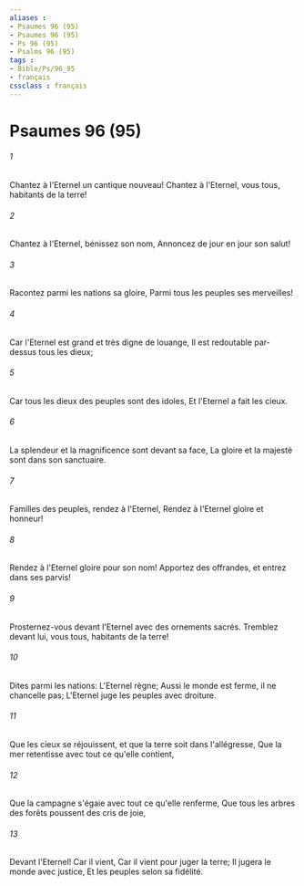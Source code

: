 ```yaml
---
aliases : 
- Psaumes 96 (95)
- Psaumes 96 (95)
- Ps 96 (95)
- Psalms 96 (95)
tags : 
- Bible/Ps/96_95
- français
cssclass : français
---
```


# Psaumes 96 (95)

###### 1
Chantez à l'Eternel un cantique nouveau! Chantez à l'Eternel, vous tous, habitants de la terre!
###### 2
Chantez à l'Eternel, bénissez son nom, Annoncez de jour en jour son salut!
###### 3
Racontez parmi les nations sa gloire, Parmi tous les peuples ses merveilles!
###### 4
Car l'Eternel est grand et très digne de louange, Il est redoutable par-dessus tous les dieux;
###### 5
Car tous les dieux des peuples sont des idoles, Et l'Eternel a fait les cieux.
###### 6
La splendeur et la magnificence sont devant sa face, La gloire et la majesté sont dans son sanctuaire.
###### 7
Familles des peuples, rendez à l'Eternel, Rendez à l'Eternel gloire et honneur!
###### 8
Rendez à l'Eternel gloire pour son nom! Apportez des offrandes, et entrez dans ses parvis!
###### 9
Prosternez-vous devant l'Eternel avec des ornements sacrés. Tremblez devant lui, vous tous, habitants de la terre!
###### 10
Dites parmi les nations: L'Eternel règne; Aussi le monde est ferme, il ne chancelle pas; L'Eternel juge les peuples avec droiture.
###### 11
Que les cieux se réjouissent, et que la terre soit dans l'allégresse, Que la mer retentisse avec tout ce qu'elle contient,
###### 12
Que la campagne s'égaie avec tout ce qu'elle renferme, Que tous les arbres des forêts poussent des cris de joie,
###### 13
Devant l'Eternel! Car il vient, Car il vient pour juger la terre; Il jugera le monde avec justice, Et les peuples selon sa fidélité.
